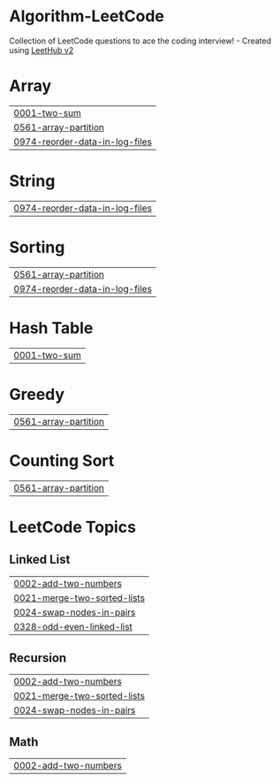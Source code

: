 # Algorithm-LeetCode
Collection of LeetCode questions to ace the coding interview! - Created using [LeetHub v2](https://github.com/arunbhardwaj/LeetHub-2.0)


# Array
|  |
| ------- |
| [0001-two-sum](https://github.com/sunjoolee/Algorithm-LeetCode/tree/master/0001-two-sum) |
| [0561-array-partition](https://github.com/sunjoolee/Algorithm-LeetCode/tree/master/0561-array-partition) |
| [0974-reorder-data-in-log-files](https://github.com/sunjoolee/Algorithm-LeetCode/tree/master/0974-reorder-data-in-log-files) |
# String
|  |
| ------- |
| [0974-reorder-data-in-log-files](https://github.com/sunjoolee/Algorithm-LeetCode/tree/master/0974-reorder-data-in-log-files) |
# Sorting
|  |
| ------- |
| [0561-array-partition](https://github.com/sunjoolee/Algorithm-LeetCode/tree/master/0561-array-partition) |
| [0974-reorder-data-in-log-files](https://github.com/sunjoolee/Algorithm-LeetCode/tree/master/0974-reorder-data-in-log-files) |
# Hash Table
|  |
| ------- |
| [0001-two-sum](https://github.com/sunjoolee/Algorithm-LeetCode/tree/master/0001-two-sum) |
# Greedy
|  |
| ------- |
| [0561-array-partition](https://github.com/sunjoolee/Algorithm-LeetCode/tree/master/0561-array-partition) |
# Counting Sort
|  |
| ------- |
| [0561-array-partition](https://github.com/sunjoolee/Algorithm-LeetCode/tree/master/0561-array-partition) |
<!---LeetCode Topics Start-->
# LeetCode Topics
## Linked List
|  |
| ------- |
| [0002-add-two-numbers](https://github.com/sunjoolee/Algorithm-LeetCode/tree/master/0002-add-two-numbers) |
| [0021-merge-two-sorted-lists](https://github.com/sunjoolee/Algorithm-LeetCode/tree/master/0021-merge-two-sorted-lists) |
| [0024-swap-nodes-in-pairs](https://github.com/sunjoolee/Algorithm-LeetCode/tree/master/0024-swap-nodes-in-pairs) |
| [0328-odd-even-linked-list](https://github.com/sunjoolee/Algorithm-LeetCode/tree/master/0328-odd-even-linked-list) |
## Recursion
|  |
| ------- |
| [0002-add-two-numbers](https://github.com/sunjoolee/Algorithm-LeetCode/tree/master/0002-add-two-numbers) |
| [0021-merge-two-sorted-lists](https://github.com/sunjoolee/Algorithm-LeetCode/tree/master/0021-merge-two-sorted-lists) |
| [0024-swap-nodes-in-pairs](https://github.com/sunjoolee/Algorithm-LeetCode/tree/master/0024-swap-nodes-in-pairs) |
## Math
|  |
| ------- |
| [0002-add-two-numbers](https://github.com/sunjoolee/Algorithm-LeetCode/tree/master/0002-add-two-numbers) |
<!---LeetCode Topics End-->
